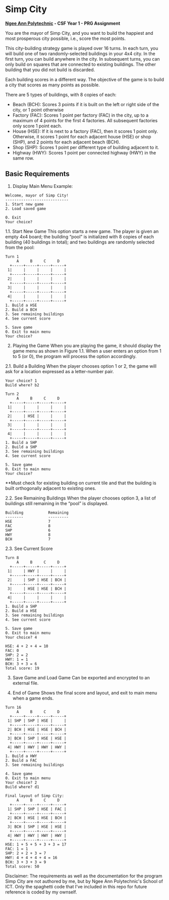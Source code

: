 # Simp City

**[Ngee Ann Polytechnic](https://www.np.edu.sg/) - CSF Year 1 - PRG Assignment**

You are the mayor of Simp City, and you want to build the happiest and most prosperous city possible, i.e., score the most points.

This city-building strategy game is played over 16 turns. In each turn, you will build one of two randomly-selected buildings in your 4x4 city. In the first turn, you can build anywhere in the city. In subsequent turns, you can only build on squares that are connected to existing buildings. The other building that you did not build is discarded.

Each building scores in a different way. The objective of the game is to build a city that scores as many points as possible.

There are 5 types of buildings, with 8 copies of each:
- Beach (BCH): Scores 3 points if it is built on the left or right side of the city, or 1 point otherwise
- Factory (FAC): Scores 1 point per factory (FAC) in the city, up to a maximum of 4 points for the first 4 factories. All subsequent factories only score 1 point each.
- House (HSE): If it is next to a factory (FAC), then it scores 1 point only. Otherwise, it scores 1 point for each adjacent house (HSE) or shop (SHP), and 2 points for each adjacent beach (BCH).
- Shop (SHP): Scores 1 point per different type of building adjacent to it.
- Highway (HWY): Scores 1 point per connected highway (HWY) in the same row.

## Basic Requirements
1. Display Main Menu
Example:
```
Welcome, mayor of Simp City!
----------------------------
1. Start new game
2. Load saved game

0. Exit
Your choice? 
```

1.1. Start New Game
This option starts a new game. The player is given an empty 4x4 board; the building “pool” is initialized with 8 copies of each building (40 buildings in total); and two buildings are randomly selected from the pool:
```
Turn 1
     A     B     C     D  
  +-----+-----+-----+-----+
 1|     |     |     |     |
  +-----+-----+-----+-----+
 2|     |     |     |     |
  +-----+-----+-----+-----+
 3|     |     |     |     |
  +-----+-----+-----+-----+
 4|     |     |     |     |
  +-----+-----+-----+-----+
1. Build a HSE
2. Build a BCH
3. See remaining buildings
4. See current score

5. Save game
0. Exit to main menu
Your choice? 
```

2. Playing the Game
When you are playing the game, it should display the game menu as shown in Figure 1.1.  When a user enters an option from 1 to 5 (or 0), the program will process the option accordingly. 

2.1. Build a Building
When the player chooses option 1 or 2, the game will ask for a location expressed as a letter-number pair.
```
Your choice? 1
Build where? b2

Turn 2
     A     B     C     D  
  +-----+-----+-----+-----+
 1|     |     |     |     |
  +-----+-----+-----+-----+
 2|     | HSE |     |     |
  +-----+-----+-----+-----+
 3|     |     |     |     |
  +-----+-----+-----+-----+
 4|     |     |     |     |
  +-----+-----+-----+-----+
1. Build a SHP
2. Build a SHP
3. See remaining buildings
4. See current score

5. Save game
0. Exit to main menu
Your choice?
```
**Must check for existing building on current tile and that the building is built orthogonally adjacent to existing ones.

2.2. See Remaining Buildings
When the player chooses option 3, a list of buildings still remaining in the “pool” is displayed.
```
Building           Remaining
--------           ---------
HSE                7
FAC                8
SHP                6
HWY                8
BCH                7
```
2.3. See Current Score
```
Turn 8
     A     B     C     D
  +-----+-----+-----+-----+
 1|     | HWY |     |     |
  +-----+-----+-----+-----+
 2|     | SHP | HSE | BCH |
  +-----+-----+-----+-----+
 3|     | HSE | HSE | BCH |
  +-----+-----+-----+-----+
 4|     |     |     |     |
  +-----+-----+-----+-----+
1. Build a SHP
2. Build a HSE
3. See remaining buildings
4. See current score

5. Save game
0. Exit to main menu
Your choice? 4

HSE: 4 + 2 + 4 = 10
FAC: 0
SHP: 2 = 2
HWY: 1 = 1
BCH: 3 + 3 = 6
Total score: 19
```
3. Save Game and Load Game
Can be exported and encrypted to an external file.

4. End of Game
Shows the final score and layout, and exit to main menu when a game ends.
```
Turn 16
     A     B     C     D  
  +-----+-----+-----+-----+
 1| SHP | SHP | HSE |     |
  +-----+-----+-----+-----+
 2| BCH | HSE | HSE | BCH |
  +-----+-----+-----+-----+
 3| BCH | SHP | HSE | HSE |
  +-----+-----+-----+-----+
 4| HWY | HWY | HWY | HWY |
  +-----+-----+-----+-----+
1. Build a HWY
2. Build a FAC
3. See remaining buildings

4. Save game
0. Exit to main menu
Your choice? 2
Build where? d1

Final layout of Simp City:
     A     B     C     D  
  +-----+-----+-----+-----+
 1| SHP | SHP | HSE | FAC |
  +-----+-----+-----+-----+
 2| BCH | HSE | HSE | BCH |
  +-----+-----+-----+-----+
 3| BCH | SHP | HSE | HSE |
  +-----+-----+-----+-----+
 4| HWY | HWY | HWY | HWY |
  +-----+-----+-----+-----+
HSE: 1 + 5 + 5 + 3 + 3 = 17
FAC: 1 = 1
SHP: 2 + 2 + 3 = 7
HWY: 4 + 4 + 4 + 4 = 16
BCH: 3 + 3 + 3 = 9
Total score: 50
```
Disclaimer: The requirements as well as the documentation for the program Simp City are not authored by me, but by Ngee Ann Polytechnic's School of ICT. Only the spaghetti code that I've included in this repo for future reference is coded by my ownself.
